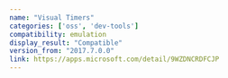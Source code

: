 ```yaml
---
name: "Visual Timers"
categories: ['oss', 'dev-tools']
compatibility: emulation
display_result: "Compatible"
version_from: "2017.7.0.0"
link: https://apps.microsoft.com/detail/9WZDNCRDFCJP
---
```


